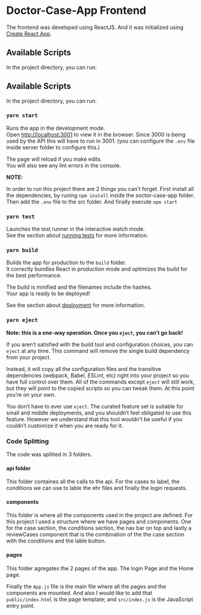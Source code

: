 # Doctor-Case-App Frontend

The frontend was developed using ReactJS. And it was initialized using [Create React App](https://github.com/facebook/create-react-app).

## Available Scripts

In the project directory, you can run:

## Available Scripts

In the project directory, you can run:

### `yarn start`

Runs the app in the development mode.\
Open [http://localhost:3001](http://localhost:3001) to view it in the browser. Since 3000 is being used by the API this will have to run in 3001. (you can configure the <code>.env</code> file inside server folder to configure this.)

The page will reload if you make edits.\
You will also see any lint errors in the console.

**NOTE:** 

In order to run this project there are 2 things you can't forget. First install all the dependencies, by runing  <code>npm install</code> inside the soctor-case-app folder. Then add the <code>.env</code> file to the src folder. 
And finally execute <code>npm start</code>

### `yarn test`

Launches the test runner in the interactive watch mode.\
See the section about [running tests](https://facebook.github.io/create-react-app/docs/running-tests) for more information.

### `yarn build`

Builds the app for production to the `build` folder.\
It correctly bundles React in production mode and optimizes the build for the best performance.

The build is minified and the filenames include the hashes.\
Your app is ready to be deployed!

See the section about [deployment](https://facebook.github.io/create-react-app/docs/deployment) for more information.

### `yarn eject`

**Note: this is a one-way operation. Once you `eject`, you can’t go back!**

If you aren’t satisfied with the build tool and configuration choices, you can `eject` at any time. This command will remove the single build dependency from your project.

Instead, it will copy all the configuration files and the transitive dependencies (webpack, Babel, ESLint, etc) right into your project so you have full control over them. All of the commands except `eject` will still work, but they will point to the copied scripts so you can tweak them. At this point you’re on your own.

You don’t have to ever use `eject`. The curated feature set is suitable for small and middle deployments, and you shouldn’t feel obligated to use this feature. However we understand that this tool wouldn’t be useful if you couldn’t customize it when you are ready for it.


### Code Splitting

The code was splitted in 3 folders. 

#### **api folder**

This folder containes all the calls to the api. For the cases to label, the conditions we can use to lable the ehr files and finally the login requests.

#### **components**

This folder is where all the components used in the project are defined. For this project I used a structure where we have pages and components. One for the case section, the conditions section, the nav bar on top and lastly a reviewCases component that is the combination of the the case section with the conditions and the lable button.

#### **pages**

This folder agregates the 2 pages of the app. The login Page and the Home page. 


Finally the <code>App.js</code> file is the main file where all the pages and the components are mounted. 
And also I would like to add that <code>public/index.html</code> is the page template; and <code>src/index.js</code> is the JavaScript entry point.